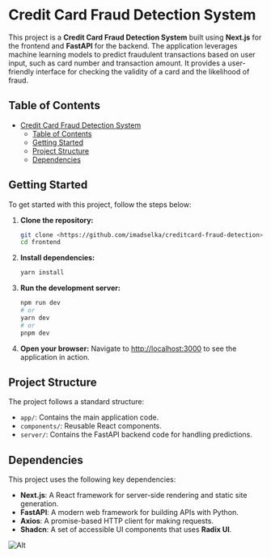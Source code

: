 # Credit Card Fraud Detection System

This project is a **Credit Card Fraud Detection System** built using **Next.js** for the frontend and **FastAPI** for the backend. The application leverages machine learning models to predict fraudulent transactions based on user input, such as card number and transaction amount. It provides a user-friendly interface for checking the validity of a card and the likelihood of fraud.

## Table of Contents

- [Credit Card Fraud Detection System](#credit-card-fraud-detection-system)
  - [Table of Contents](#table-of-contents)
  - [Getting Started](#getting-started)
  - [Project Structure](#project-structure)
  - [Dependencies](#dependencies)

## Getting Started

To get started with this project, follow the steps below:

1. **Clone the repository:**

   ```bash
   git clone <https://github.com/imadselka/creditcard-fraud-detection>
   cd frontend
   ```

2. **Install dependencies:**

   ```bash
   yarn install
   ```

3. **Run the development server:**

   ```bash
   npm run dev
   # or
   yarn dev
   # or
   pnpm dev
   ```

4. **Open your browser:**
   Navigate to [http://localhost:3000](http://localhost:3000) to see the application in action.

## Project Structure

The project follows a standard structure:

- `app/`: Contains the main application code.
- `components/`: Reusable React components.
- `server/`: Contains the FastAPI backend code for handling predictions.

## Dependencies

This project uses the following key dependencies:

- **Next.js**: A React framework for server-side rendering and static site generation.
- **FastAPI**: A modern web framework for building APIs with Python.
- **Axios**: A promise-based HTTP client for making requests.
- **Shadcn**: A set of accessible UI components that uses **Radix UI**.


![Alt](https://repobeats.axiom.co/api/embed/008a3ea1647eaddb981053651a85bc77ac911a8f.svg "Repobeats analytics image")
